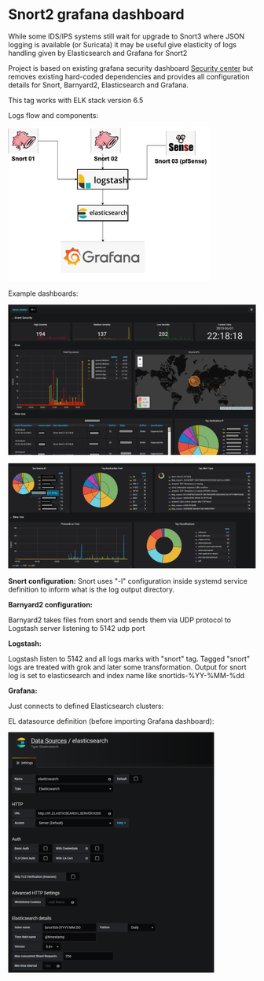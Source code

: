 # Snort2 grafana dashboard

While some IDS/IPS systems still wait for upgrade to Snort3 where JSON logging is available (or Suricata) it may be useful give elasticity of logs handling given by Elasticsearch and Grafana for Snort2

Project is based on existing grafana security dashboard [Security center](https://grafana.com/dashboards/3099)
but removes existing hard-coded dependencies and provides all configuration details for Snort, Barnyard2, Elasticsearch and Grafana.

This tag works with ELK stack version 6.5

Logs flow and components:

![](_images/flow01.png)


Example dashboards:

![](_images/4f567057.png)

![](_images/a03c1a4e.png)


<b>Snort configuration:</b>
Snort uses "-l" configuration inside systemd service definition to inform what is the log output directory.

<b>Barnyard2 configuration:</b>

Barnyard2 takes files from snort and sends them via UDP protocol to Logstash server listening to 5142 udp port

<b>Logstash:</b>

Logstash listen to 5142 and all logs marks with "snort" tag.
Tagged "snort" logs are treated with grok and later some transformation.
Output for snort log is set to elasticsearch and index name like snortids-%YY-%MM-%dd

<b>Grafana:</b>

Just connects to defined Elasticsearch clusters:

<p>EL datasource definition (before importing Grafana dashboard):</p>

![](_images/elasticsearch-datasource01.png.png)


